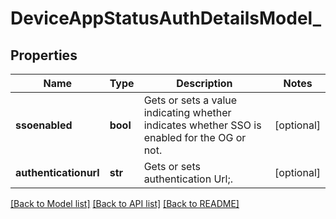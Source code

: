 # DeviceAppStatusAuthDetailsModel_

## Properties
Name | Type | Description | Notes
------------ | ------------- | ------------- | -------------
**ssoenabled** | **bool** | Gets or sets a value indicating whether indicates whether SSO is enabled for the OG or not. | [optional] 
**authenticationurl** | **str** | Gets or sets authentication Url;. | [optional] 

[[Back to Model list]](../README.md#documentation-for-models) [[Back to API list]](../README.md#documentation-for-api-endpoints) [[Back to README]](../README.md)


